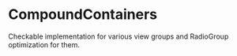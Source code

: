 CompoundContainers
==================

Checkable implementation for various view groups and RadioGroup optimization for them.

